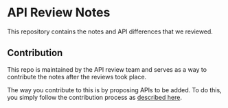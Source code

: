 # API Review Notes

This repository contains the notes and API differences that we reviewed.

## Contribution

This repo is maintained by the API review team and serves as a way to contribute
the notes after the reviews took place.

The way you contribute to this is by proposing APIs to be added. To do this,
you simply follow the contribution process as
[described here](https://github.com/dotnet/corefx/wiki/Contributing).